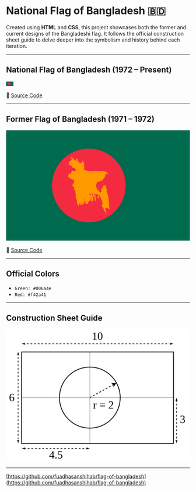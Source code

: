 # National Flag of Bangladesh 🇧🇩

Created using **HTML** and **CSS**, this project showcases both the former and current designs of the Bangladeshi flag. It follows the official construction sheet guide to delve deeper into the symbolism and history behind each iteration.

---

## National Flag of Bangladesh (1972 – Present)

![Current Flag](https://raw.githubusercontent.com/fuadhasanshihab/flag-of-bangladesh/refs/heads/main/flag-of-bangladesh.svg)

🔗 [Source Code](https://gist.githubusercontent.com/fuadhasanshihab/6a15e9771185dd6c3db99a045903db1b/raw/47a99db6fb5584c17705cc36e5cfcb740e2f392a/BangladeshFlagSourceCode.html)

---

## Former Flag of Bangladesh (1971 – 1972)

![Former Flag](https://raw.githubusercontent.com/fuadhasanshihab/flag-of-bangladesh/refs/heads/main/flag-of-bangladesh-1971.svg)

🔗 [Source Code](https://gist.githubusercontent.com/fuadhasanshihab/6a15e9771185dd6c3db99a045903db1b/raw/47a99db6fb5584c17705cc36e5cfcb740e2f392a/FormerBangladeshFlagSourceCode.html)

---

## Official Colors

- `Green: #006a4e`
- `Red: #f42a41`


---

## Construction Sheet Guide

![Bangladesh National Flag Construction Sheet Guide](https://raw.githubusercontent.com/fuadhasanshihab/flag-of-bangladesh/refs/heads/main/construction-sheet.svg)

---

[https://github.com/fuadhasanshihab/flag-of-bangladesh](https://github.com/fuadhasanshihab/flag-of-bangladesh)
